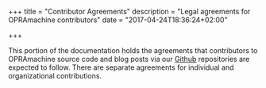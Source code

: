 +++
title = "Contributor Agreements"
description = "Legal agreements for OPRAmachine contributors"
date = "2017-04-24T18:36:24+02:00"

+++

This portion of the documentation holds the agreements that contributors to OPRAmachine source code and blog posts via our [Github](https://github.com/gavinrozzi/opramachine-theme) repositories are expected to follow. There are separate agreements for individual and organizational contributions.
